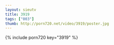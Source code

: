 ```yaml
--- 
layout: sieutv
title: 3919
tags: ["003"]
thumb: http://porn720.net/video/3919/poster.jpg
---
```

{% include porn720 key="3919" %} 
